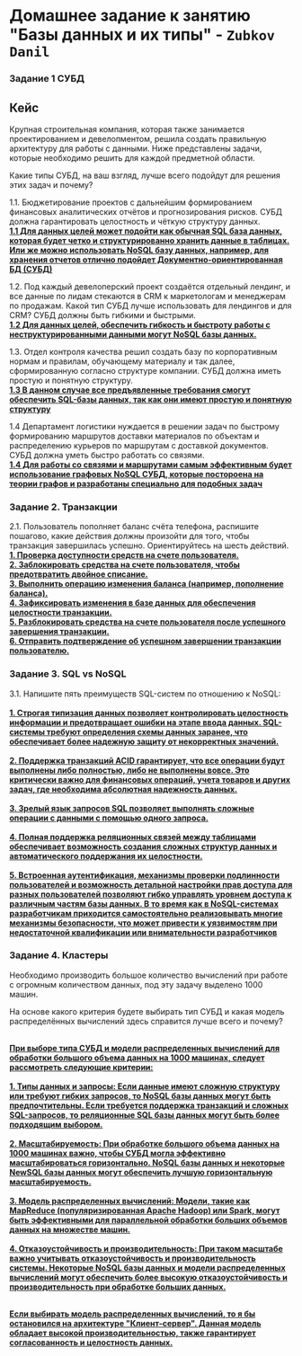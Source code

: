 # Домашнее задание к занятию "Базы данных и их типы" - `Zubkov Danil`

### Задание 1 СУБД
## Кейс
Крупная строительная компания, которая также занимается проектированием и девелопментом, решила создать правильную архитектуру для работы с данными. Ниже представлены задачи, которые необходимо решить для каждой предметной области.

Какие типы СУБД, на ваш взгляд, лучше всего подойдут для решения этих задач и почему?

1.1. Бюджетирование проектов с дальнейшим формированием финансовых аналитических отчётов и прогнозирования рисков. СУБД должна гарантировать целостность и чёткую структуру данных.<br>
<ins>**1.1 Для данных целей может подойти как обычная SQL база данных, которая будет четко и структурированно хранить данные в таблицах. Или же можно использовать NoSQL базу данных, например, для хранения отчетов отлично подойдет Документно-ориентированная БД (СУБД)**</ins>

1.2. Под каждый девелоперский проект создаётся отдельный лендинг, и все данные по лидам стекаются в CRM к маркетологам и менеджерам по продажам. Какой тип СУБД лучше использовать для лендингов и для CRM? СУБД должны быть гибкими и быстрыми.<br>
<ins>**1.2 Для данных целей, обеспечить гибкость и быстроту работы с неструктурированными данными могут NoSQL базы данных.**</ins>

1.3. Отдел контроля качества решил создать базу по корпоративным нормам и правилам, обучающему материалу и так далее, сформированную согласно структуре компании. СУБД должна иметь простую и понятную структуру.<br>
<ins>**1.3 В данном случае все предъявленные требования смогут обеспечить SQL-базы данных, так как они имеют простую и понятную структуру**</ins>

1.4 Департамент логистики нуждается в решении задач по быстрому формированию маршрутов доставки материалов по объектам и распределению курьеров по маршрутам с доставкой документов. СУБД должна уметь быстро работать со связями.<br>
<ins>**1.4 Для работы со связями и маршрутами самым эффективным будет использование графовых NoSQL СУБД, которые постороена на теории графов и разработаны специально для подобных задач**</ins>

### Задание 2. Транзакции

2.1. Пользователь пополняет баланс счёта телефона, распишите пошагово, какие действия должны произойти для того, чтобы транзакция завершилась успешно. Ориентируйтесь на шесть действий.<br>
<ins>**1. Проверка доступности средств на счете пользователя.<br>
2. Заблокировать средства на счете пользователя, чтобы предотвратить двойное списание.<br>
3. Выполнить операцию изменения баланса (например, пополнение баланса).<br>
4. Зафиксировать изменения в базе данных для обеспечения целостности транзакции.<br>
5. Разблокировать средства на счете пользователя после успешного завершения транзакции.<br>
6. Отправить подтверждение об успешном завершении транзакции пользователю.**</ins>

### Задание 3. SQL vs NoSQL
3.1. Напишите пять преимуществ SQL-систем по отношению к NoSQL:
<br><br>
<ins>**1. Строгая типизация данных позволяет контролировать целостность информации и предотвращает ошибки на этапе ввода данных. SQL-системы требуют определения схемы данных заранее, что обеспечивает более надежную защиту от некорректных значений.<br><br>
2. Поддержка транзакций ACID гарантирует, что все операции будут выполнены либо полностью, либо не выполнены вовсе. Это критически важно для финансовых операций, учета товаров и других задач, где необходима абсолютная надежность данных.<br><br>
3. Зрелый язык запросов SQL позволяет выполнять сложные операции с данными с помощью одного запроса.<br><br>
4. Полная поддержка реляционных связей между таблицами обеспечивает возможность создания сложных структур данных и автоматического поддержания их целостности.<br><br>
5. Встроенная аутентификация, механизмы проверки подлинности пользователей и возможность детальной настройки прав доступа для разных пользователей позволяют гибко управлять уровнем доступа к различным частям базы данных. В то время как в NoSQL-системах разработчикам приходится самостоятельно реализовывать многие механизмы безопасности, что может привести к уязвимостям при недостаточной квалификации или внимательности разработчиков**</ins>


### Задание 4. Кластеры
Необходимо производить большое количество вычислений при работе с огромным количеством данных, под эту задачу выделено 1000 машин.

На основе какого критерия будете выбирать тип СУБД и какая модель распределённых вычислений здесь справится лучше всего и почему?<br><br>

<ins>**При выборе типа СУБД и модели распределенных вычислений для обработки большого объема данных на 1000 машинах, следует рассмотреть следующие критерии:<br><br>1. Типы данных и запросы: Если данные имеют сложную структуру или требуют гибких запросов, то NoSQL базы данных могут быть предпочтительны. Если требуется поддержка транзакций и сложных SQL-запросов, то реляционные SQL базы данных могут быть более подходящим выбором.<br><br>
2. Масштабируемость: При обработке большого объема данных на 1000 машинах важно, чтобы СУБД могла эффективно масштабироваться горизонтально. NoSQL базы данных и некоторые NewSQL базы данных могут обеспечить лучшую горизонтальную масштабируемость.<br><br>
3. Модель распределенных вычислений: Модели, такие как MapReduce (популяризированная Apache Hadoop) или Spark, могут быть эффективными для параллельной обработки больших объемов данных на множестве машин.<br><br>
4. Отказоустойчивость и производительность: При таком масштабе важно учитывать отказоустойчивость и производительность системы. Некоторые NoSQL базы данных и модели распределенных вычислений могут обеспечить более высокую отказоустойчивость и производительность при обработке больших данных.**</ins><br><br>

<ins>**Если выбирать модель распределенных вычислений, то я бы остановился на архитектуре "Клиент-сервер". Данная модель обладает высокой производительностью,
также гарантирует согласованность и целостность данных.**</ins>







